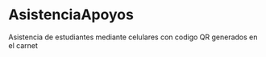 # AsistenciaApoyos
Asistencia de estudiantes mediante celulares con codigo QR generados en el carnet
